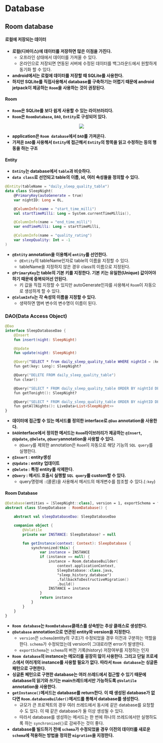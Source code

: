# Database

## Room database
#### 로컬에 저장되는 데이터
+ **로컬(디바이스)에 데이터를 저장하면 많은 이점을 가진다.**
	+ 오프라인 상태에서 데이터를 가져올 수 있다.
	+ 온라인으로 저장되면 연동된 서버에 수정된 데이터를 백그라운드에서 원할하게 동기화 할 수 있다.
+ **android에서는 로컬에 데이터를 저장할 때 SQLite를 사용한다.**
+ **하지만 SQLite를 직접사용해서 database를 구축하기는 어렵기 때문에 android jetpack이 제공하는 `Room`을 사용하는 것이 권장된다.**

#### Room
+ **`Room`은 SQLite를 보다 쉽게 사용할 수 있는 라이브러리다.**
+ **`Room`은 `RoomDatabase`, `DAO`, `Entity`로 구성되어 있다.**
<p align="center">
	<img src="https://blog.kakaocdn.net/dn/cu1a4e/btq1KAzkc4e/SGWx0e7YJkeycMQerJbLh1/img.png">
</p>

+ **application은 `Room database`에서 `DAO`를 가져온다.**
+ **가져온 `DAO`를 사용해서 `Entity`에 접근해서 `Entity`의 항목을 읽고 수정하는 등의 행동을 하는 구조**

#### Entity
+ **`Entity`는 database에서 `table`과 비슷하다.**
+ **`data class`로 선언되고 table의 이름, id, 여러 속성들을 정의할 수 있다.**
```kotlin
@Entity(tableName = "daily_sleep_quality_table")
data class SleepNight(
    @PrimaryKey(autoGenerate = true)
    var nightID: Long = 0L,

    @ColumnInfo(name = "start_time_milli")
    val startTimeMilli: Long = System.currentTimeMillis(),

    @ColumnInfo(name = "end_time_milli")
    var endTimeMilli: Long = startTimeMilli,

    @ColumnInfo(name = "quality_rating")
    var sleepQuality: Int = -1
)
```
+ **`@Entity` annotation을 이용해서 `entity`를 선언한다.**
	+ `@Entity`의 tableName인자로 table의 이름을 지정할 수 있다.
	+ tableName을 지정하지 않은 경우 class의 이름으로 지정된다.
+ **`@PrimaryKey`는 table의 기본 키를 지정한다. 기본 키는 유일한(Unique) 값이어야 하기 때문에 중복되어선 안된다.**
	+ 키 값을 직접 지정할 수 있지만 autoGenerate인자를 사용해서 `Room`이 자동으로 생성하게 할 수 있다.
+ **`@ColumInfo`는 각 속성의 이름을 지정할 수 있다.**
	+ 생략하면 맴버 변수의 변수명이 이름이 된다.

### DAO(Data Access Object)
```kotlin
@Dao
interface SleepDatabaseDao {
    @Insert
    fun insert(night: SleepNight)

    @Update
    fun update(night: SleepNight)

    @Query("SELECT * from daily_sleep_quality_table WHERE nightId = :key")
    fun get(key: Long): SleepNight?

    @Query("DELETE FROM daily_sleep_quality_table")
    fun clear()

    @Query("SELECT * FROM daily_sleep_quality_table ORDER BY nightId DESC LIMIT 1")
    fun getTonight(): SleepNight?

    @Query("SELECT * FROM daily_sleep_quality_table ORDER BY nightID DESC")
    fun getAllNights(): LiveData<List<SleepNight>>
}
```
+ **데이터에 접근할 수 있는 메서드를 정의한 interface로 `@Dao` annotation을 사용한다.**
+ **`DAO`interface에서 정의한 메서드는 `Room`라이브러리가 제공하는 `@Insert`, `@Update`, `@Delete`, `@Query`annotation을 사용할 수 있다.**
	+ `@Query`를 제외한 annotation은 `Room`이 자동으로 해당 기능의 `SQL query`를 실행한다.
+ **`@Insert` : entity생성**
+ **`@Update` : entity 업데이트**
+ **`@Delete` : 특정 entity를 삭제한다.**
+ **`@Query` : 메서드 호출시 실행할 `SQL query`를 custom할 수 있다.**
	+ query명령에 `:`(콜론)을 사용해서 메서드의 매개변수를 참조할 수 있다.(`:key`)

#### Room Database
```kotlin
@Database(entities = [SleepNight::class], version = 1, exportSchema = false)
abstract class SleepDatabase : RoomDatabase() {

    abstract val sleepDatabaseDao: SleepDatabaseDao

    companion object {
        @Volatile
        private var INSTANCE: SleepDatabase? = null

        fun getInstance(context: Context): SleepDatabase {
            synchronized(this) {
                var instance = INSTANCE
                if (instance == null) {
                    instance = Room.databaseBuilder(
                        context.applicationContext,
                        SleepDatabase::class.java,
                        "sleep_history_database")
                        .fallbackToDestructiveMigration()
                        .build()
                    INSTANCE = instance
                }
                return instance
            }
        }
    }
}
```
+ **`Room database`는 `RoomDatabase`클래스를 상속받는 추상 클래스로 생성한다.**
+ **`@Database` annotation으로 연관된 entity와 version을 지정한다.**
	+ `version`은 `schema`(entity의 구조)가 수정되었을 경우 이전과 구분하는 역할을 한다. `schema`가 수정되었는데 version이 그대로라면 error가 발생한다. 
	+ `exportSchema`는 `schema`의 버전 기록(history) 저장여부를 지정하는 인자
+ **`Room database`의 instance는 메모리를 굉장히 많이 사용한다. 그리고 단일 프로세스에서 여러개의 instance를 사용할 필요가 없다. 따라서 `Room database`는 싱글톤 패턴으로 구현한다.**
+ **싱글톤 페턴으로 구현한 database는 여러 쓰레드에서 접근할 수 있기 때문에 database의 읽기와 쓰기는 main쓰레드에서만 가능하도록 `@Volatile` annotation을 사용한다.**
+ **`getInstance()`메서드는 database를 return한다. 이 때 생성된 database가 없다면 `Room.databaseBuilder()`메서드를 통해서 database를 생성한다.**
	+ 규모가 큰 프로젝트의 경우 여러 쓰레드에서 동시에 같은 database를 요청할 수 도 있다. 이 때 같은 database가 둘 이상 생성될 수 있다.
	+ 따라서 database를 생성하는 메서드는 한 번에 하나의 쓰레드에서만 실행하도록 하는 `synchronized{}`로 감싸주는 것이 좋다.
+ **database를 빌드하기 전에 `schema`가 수정되었을 경우 이전의 데이터를 새로운 `schema`에 적용하는 방법을 정의한 `migration`을 지정한다.**